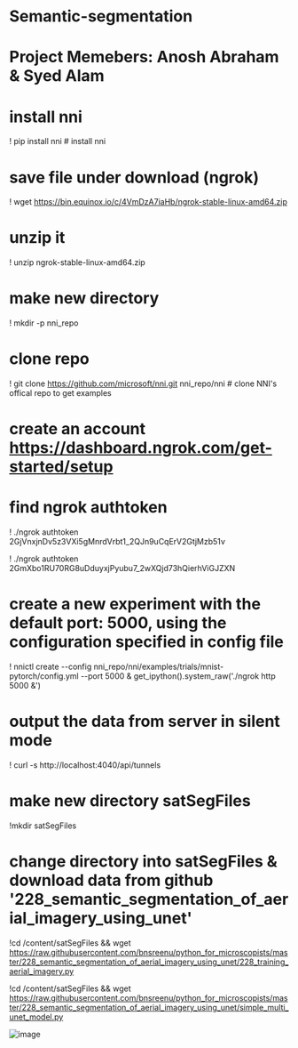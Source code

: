 # Semantic-segmentation
# Project Memebers: Anosh Abraham & Syed Alam

# install nni
! pip install nni # install nni

# save file under download (ngrok)
! wget https://bin.equinox.io/c/4VmDzA7iaHb/ngrok-stable-linux-amd64.zip

# unzip it
! unzip ngrok-stable-linux-amd64.zip

# make new directory
! mkdir -p nni_repo

# clone repo
! git clone https://github.com/microsoft/nni.git nni_repo/nni # clone NNI's offical repo to get examples

# create an account https://dashboard.ngrok.com/get-started/setup
# find ngrok authtoken 
! ./ngrok authtoken 2GjVnxjnDv5z3VXi5gMnrdVrbt1_2QJn9uCqErV2GtjMzb51v

! ./ngrok authtoken 2GmXbo1RU70RG8uDduyxjPyubu7_2wXQjd73hQierhViGJZXN

# create a new experiment with the default port: 5000, using the configuration specified in config file
! nnictl create --config nni_repo/nni/examples/trials/mnist-pytorch/config.yml --port 5000 & get_ipython().system_raw('./ngrok http 5000 &')

# output the data from server in silent mode
! curl -s http://localhost:4040/api/tunnels 

# make new directory satSegFiles
!mkdir satSegFiles

# change directory into satSegFiles & download data from github '228_semantic_segmentation_of_aerial_imagery_using_unet'

!cd /content/satSegFiles && wget https://raw.githubusercontent.com/bnsreenu/python_for_microscopists/master/228_semantic_segmentation_of_aerial_imagery_using_unet/228_training_aerial_imagery.py

!cd /content/satSegFiles && wget https://raw.githubusercontent.com/bnsreenu/python_for_microscopists/master/228_semantic_segmentation_of_aerial_imagery_using_unet/simple_multi_unet_model.py


![image](https://user-images.githubusercontent.com/91106087/198853736-7556698b-92fb-40cf-9936-d412156c8839.png)
